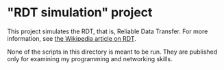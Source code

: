 # "RDT simulation" project

This project simulates the RDT, that is, Reliable Data Transfer. For more information, see [the Wikipedia article on RDT](https://en.wikipedia.org/wiki/Reliable_Data_Transfer).

None of the scripts in this directory is meant to be run. They are published only for examining my programming and networking skills.
